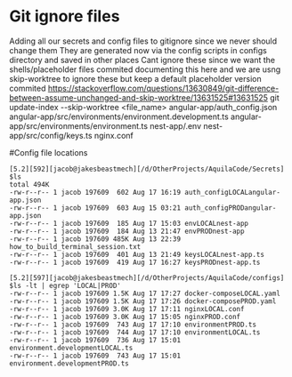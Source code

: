 

# Git ignore files
Adding all our secrets and config files to gitignore since we never should change them
They are generated now via the config scripts in configs directory and saved in other places
Cant ignore these since we want the shells/placeholder files commited
documenting this here and we are usng skip-worktree to ignore these but keep a default placeholder 
version commited
https://stackoverflow.com/questions/13630849/git-difference-between-assume-unchanged-and-skip-worktree/13631525#13631525
git update-index --skip-worktree <file_name>
angular-app/auth_config.json
angular-app/src/environments/environment.development.ts
angular-app/src/environments/environment.ts
nest-app/.env
nest-app/src/config/keys.ts
nginx.conf


#Config file locations
```
[5.2][592][jacob@jakesbeastmech][/d/OtherProjects/AquilaCode/Secrets]
$ls
total 494K
-rw-r--r-- 1 jacob 197609  602 Aug 17 16:19 auth_configLOCALangular-app.json
-rw-r--r-- 1 jacob 197609  603 Aug 15 03:21 auth_configPRODangular-app.json
-rw-r--r-- 1 jacob 197609  185 Aug 17 15:03 envLOCALnest-app
-rw-r--r-- 1 jacob 197609  184 Aug 13 21:47 envPRODnest-app
-rw-r--r-- 1 jacob 197609 485K Aug 13 22:39 how_to_build_terminal_session.txt
-rw-r--r-- 1 jacob 197609  401 Aug 13 21:49 keysLOCALnest-app.ts
-rw-r--r-- 1 jacob 197609  419 Aug 17 16:27 keysPRODnest-app.ts
```

```
[5.2][597][jacob@jakesbeastmech][/d/OtherProjects/AquilaCode/configs]
$ls -lt | egrep 'LOCAL|PROD'
-rw-r--r-- 1 jacob 197609 1.5K Aug 17 17:27 docker-composeLOCAL.yaml
-rw-r--r-- 1 jacob 197609 1.5K Aug 17 17:26 docker-composePROD.yaml
-rw-r--r-- 1 jacob 197609 3.0K Aug 17 17:11 nginxLOCAL.conf
-rw-r--r-- 1 jacob 197609 3.0K Aug 17 15:05 nginxPROD.conf
-rw-r--r-- 1 jacob 197609  743 Aug 17 17:10 environmentPROD.ts
-rw-r--r-- 1 jacob 197609  744 Aug 17 17:10 environmentLOCAL.ts
-rw-r--r-- 1 jacob 197609  736 Aug 17 15:01 environment.developmentLOCAL.ts
-rw-r--r-- 1 jacob 197609  743 Aug 17 15:01 environment.developmentPROD.ts

```